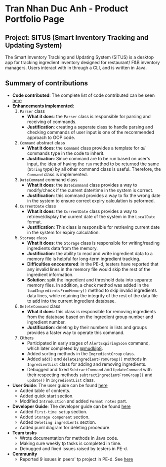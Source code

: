 # Tran Nhan Duc Anh - Product Portfolio Page

## Project: SITUS (Smart Inventory Tracking and Updating System)

The Smart Inventory Tracking and Updating System (SITUS) is a desktop app
for tracking ingredient inventory designed for restaurant/ F&B inventory managers.
Users interact with in through a CLI, and is written in Java.

## Summary of contributions
- **Code contributed**: The complete list of code contributed can be seen [here](https://nus-cs2113-ay2122s1.github.io/tp-dashboard/?search=&sort=groupTitle&sortWithin=title&since=2021-09-25&timeframe=commit&mergegroup=&groupSelect=groupByRepos&breakdown=false&tabOpen=true&tabType=authorship&tabAuthor=datn02&tabRepo=AY2122S1-CS2113T-T09-3%2Ftp%5Bmaster%5D&authorshipIsMergeGroup=false&authorshipFileTypes=docs~functional-code~test-code~other&authorshipIsBinaryFileTypeChecked=false)
- **Enhancements implemented**:
  1. `Parser` class
     - **What it does**: the `Parser` class is responsible for parsing and receiving of commands.
     - **Justification**: creating a seperate class to handle parsing and checking commands of user input is one of the recommended approach to OOP code.
  2. `Command` abstract class
     - **What it does**: the `Command` class provides a template for *all* commands type in the code to inherit. 
     - **Justification**: Since command are to be run based on user's input, the idea of having the `run` method to be returned the same (`String` type) by all other command class is useful. Therefore, the `Command` class is implemented.
  3. `DateCommand` command class
     - **What it does**: the `DateCommand` class provides a way to modify/check if the current date/time in the system is correct.
     - **Justification**: this command provides a way to fix the wrong date in the system to ensure correct expiry calculation is peformed. 
  4. `CurrentDate` class
     - **What it does**: the `CurrentDate` class provides a way to retrieve/display the current date of the system in the `LocalDate` format.
     - **Justification**: This class is responsible for retrieving current date in the system for expiry calculation. 
  5. `Storage` class
     - **What it does**: the `Storage` class is responsible for writing/reading ingredients data from the memory.  
     - **Justification**: the ability to read and write ingredient data to a memory file is helpful for long-term ingredient tracking. 
     - **Difficulties encountered**: in the PE-d, testers have reported that any invalid lines in the memory file would skip the rest of the ingredient information. 
     - **Solution**: split the ingredient and threshold data into separate memory files. In addition, a check method was added in the `loadIngredientsFromMemory()` method to skip invalid ingredients data lines, while retaining the integrity of the rest of the data file to add into the current ingredient database.
  6. `DeleteCommand` class
     - **What it does**: this class is responsible for removing ingredients from the database based on the ingredient group number and ingredient number.
     - **Justification**: deleting by their numbers in lists and groups provides a faster way to operate this command.
  7. Others
     - Participated in early stages of `AlertExpiringSoon` command, which later completed by [@mudkip8](https://github.com/mudkip8).
     - Added sorting methods in the `IngredientGroup` class.
     - Added `add()` and `deleteIngredientFromGroup()` methods in `IngredientList` class for adding and removing ingredients.
     - Debugged and fixed `SubtractCommand` and `UpdateCommand` with their respecting methods `subtractIngredientFromGroup()` and `update()` in `IngredientList` class.
- **User Guide**: The user guide can be found [here](https://ay2122s1-cs2113t-t09-3.github.io/tp/UserGuide.html)
  * Added table of contents.
  * Added quick start section.
  * Modified `Introduction` and added `Format notes` part.
- **Developer Guide**: The developer guide can be found [here](https://ay2122s1-cs2113t-t09-3.github.io/tp/DeveloperGuide.html)
  * Added `First-time setup` section.
  * Added `Storage component` section.
  * Added `Deleting ingredients` section.
  * Added puml diagram for deleting procedure.
- **Team tasks**
  * Wrote documentation for methods in Java code.
  * Making sure weekly tp tasks is completed in time.
  * Debugged and fixed issues raised by testers in PE-d.
- **Community**
  * Reported 9 issues in peers' tp project in PE-d. See [here](https://github.com/datn02/ped/issues)
